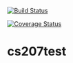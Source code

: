 [![Build Status](https://travis-ci.org/WildTangles/cs207test.svg?branch=master)](https://travis-ci.org/WildTangles/cs207test.svg?branch=master)

[![Coverage Status](https://coveralls.io/github/WildTangles/cs207test/badge.svg?branch=master)](https://coveralls.io/github/WildTangles/cs207test?branch=master)
# cs207test
